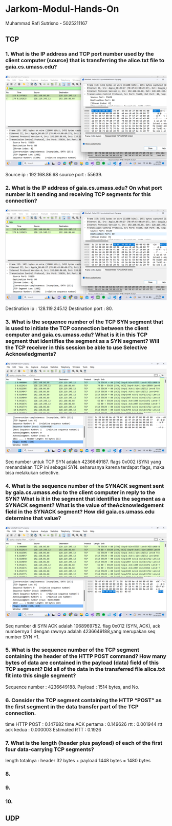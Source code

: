 # Jarkom-Modul-Hands-On

Muhammad Rafi Sutrisno - 5025211167

## TCP

### 1. What is the IP address and TCP port number used by the client computer (source) that is transferring the alice.txt file to gaia.cs.umass.edu?

![Alt text](image.png)

Source ip : 192.168.86.68
source port : 55639.

### 2. What is the IP address of gaia.cs.umass.edu? On what port number is it sending and receiving TCP segments for this connection?

![Alt text](image-1.png)

Destination ip : 128.119.245.12
Destination port : 80.

### 3. What is the sequence number of the TCP SYN segment that is used to initiate the TCP connection between the client computer and gaia.cs.umass.edu? What is it in this TCP segment that identifies the segment as a SYN segment? Will the TCP receiver in this session be able to use Selective Acknowledgments?

![Alt text](image-2.png)

Seq number untuk TCP SYN adalah 4236649187.
flags 0x002 (SYN) yang menandakan TCP ini sebagai SYN. seharusnya karena terdapat flags, maka bisa melakukan selective.

### 4. What is the sequence number of the SYNACK segment sent by gaia.cs.umass.edu to the client computer in reply to the SYN? What is it in the segment that identifies the segment as a SYNACK segment? What is the value of theAcknowledgement field in the SYNACK segment? How did gaia.cs.umass.edu determine that value?

![Alt text](image-3.png)

Seq number di SYN ACK adalah 1068969752.
flag 0x012 (SYN, ACK), ack numbernya 1 dengan rawnya adalah 4236649188,yang merupakan seq number SYN +1.

### 5. What is the sequence number of the TCP segment containing the header of the HTTP POST command? How many bytes of data are contained in the payload (data) field of this TCP segment? Did all of the data in the transferred file alice.txt fit into this single segment?

Sequence number : 4236649188.
Payload : 1514 bytes, and No.

### 6. Consider the TCP segment containing the HTTP “POST” as the first segment in the data transfer part of the TCP connection.

time HTTP POST : 0.147682
time ACK pertama : 0.149626
rtt : 0.001944
rtt ack kedua : 0.000003
Estimated RTT : 0.1926

### 7.  What is the length (header plus payload) of each of the first four data-carrying TCP segments?

length totalnya : header 32 bytes + payload 1448 bytes = 1480 bytes

### 8.

### 9.

### 10.


## UDP

